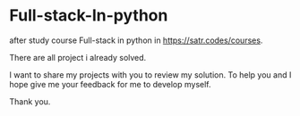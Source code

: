 # Full-stack-In-python
after study course Full-stack in python in <https://satr.codes/courses>.

There are all project i already solved.

I want to share my projects with you to review my solution.
To help you and I hope give me your feedback for me to develop myself. 

Thank you.

